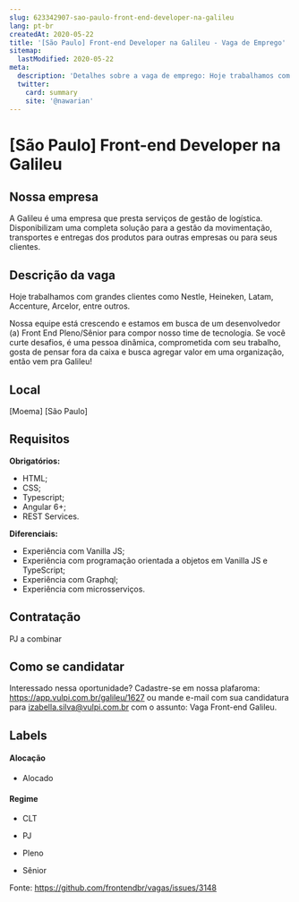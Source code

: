 ```yaml
---
slug: 623342907-sao-paulo-front-end-developer-na-galileu
lang: pt-br
createdAt: 2020-05-22
title: '[São Paulo] Front-end Developer na Galileu - Vaga de Emprego'
sitemap:
  lastModified: 2020-05-22
meta:
  description: 'Detalhes sobre a vaga de emprego: Hoje trabalhamos com grandes clientes como Nestle, Heineken, Latam, Accenture, Arcelor, entre outros. Nossa equipe está crescendo e estamos em busca de um desenvolvedor (a) Front End Pleno/Sênior para compor nosso time de tecnologia. Se você curte desafios, é uma pessoa dinâmica, comprometida com seu trabalho, gosta de pensar fora da caixa e busca agregar valor em uma organização, então vem pra Galileu!'
  twitter:
    card: summary
    site: '@nawarian'
---
```


# [São Paulo] Front-end Developer na Galileu

<!-- 
==================================================
POR FAVOR, SÓ POSTE SE A VAGA FOR PARA FRONT-END!

Não faça distinção de gênero no título da vaga.

Use: "Front-End Developer" ao invés de 
"Desenvolvedor Front-End" \o/

Exemplo: `[São Paulo] Front-End Developer na NOME DA EMPRESA`
==================================================
-->

## Nossa empresa

A Galileu é uma empresa que presta serviços de gestão de logística. Disponibilizam uma completa solução para a gestão da movimentação, transportes e entregas dos produtos para outras empresas ou para seus clientes.

## Descrição da vaga

Hoje trabalhamos com grandes clientes como Nestle, Heineken, Latam, Accenture, Arcelor, entre outros.

Nossa equipe está crescendo e estamos em busca de um desenvolvedor (a) Front End Pleno/Sênior para compor nosso time de tecnologia. Se você curte desafios, é uma pessoa dinâmica, comprometida com seu trabalho, gosta de pensar fora da caixa e busca agregar valor em uma organização, então vem pra Galileu!

## Local

[Moema] [São Paulo] 

## Requisitos

**Obrigatórios:**
- HTML;
- CSS;
- Typescript;
- Angular 6+;
- REST Services.

**Diferenciais:**
- Experiência com Vanilla JS;
- Experiência com programação orientada a objetos em Vanilla JS e TypeScript;
- Experiência com Graphql;
- Experiência com microsserviços.


## Contratação

PJ a combinar

## Como se candidatar

Interessado nessa oportunidade? Cadastre-se em nossa plafaroma: https://app.vulpi.com.br/galileu/1627 ou mande e-mail com sua candidatura para izabella.silva@vulpi.com.br com o assunto: Vaga Front-end Galileu.

## Labels
<!-- retire os labels que não fazem sentido à vaga -->

#### Alocação
- Alocado

#### Regime
- CLT
- PJ


- Pleno
- Sênior





Fonte: https://github.com/frontendbr/vagas/issues/3148